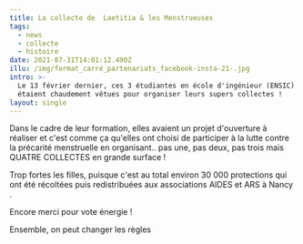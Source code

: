 ```yaml
---
title: La collecte de  Laetitia & les Menstrueuses
tags:
  - news
  - collecte
  - histoire
date: 2021-07-31T14:01:12.490Z
illu: /img/format_carré_partenariats_facebook-insta-21-.jpg
intro: >-
  Le 13 février dernier, ces 3 étudiantes en école d'ingénieur (ENSIC) à Nancy
  étaient chaudement vêtues pour organiser leurs supers collectes !
layout: single
---
```

Dans le cadre de leur formation, elles avaient un projet d'ouverture à réaliser et c'est comme ça qu'elles ont choisi de participer à la lutte contre la précarité menstruelle en organisant.. pas une, pas deux, pas trois mais QUATRE COLLECTES en grande surface !



Trop fortes les filles, puisque c'est au total environ 30 000 protections qui ont été récoltées puis redistribuées aux associations AIDES et ARS à Nancy .



Encore merci pour vote énergie !

Ensemble, on peut changer les règles
